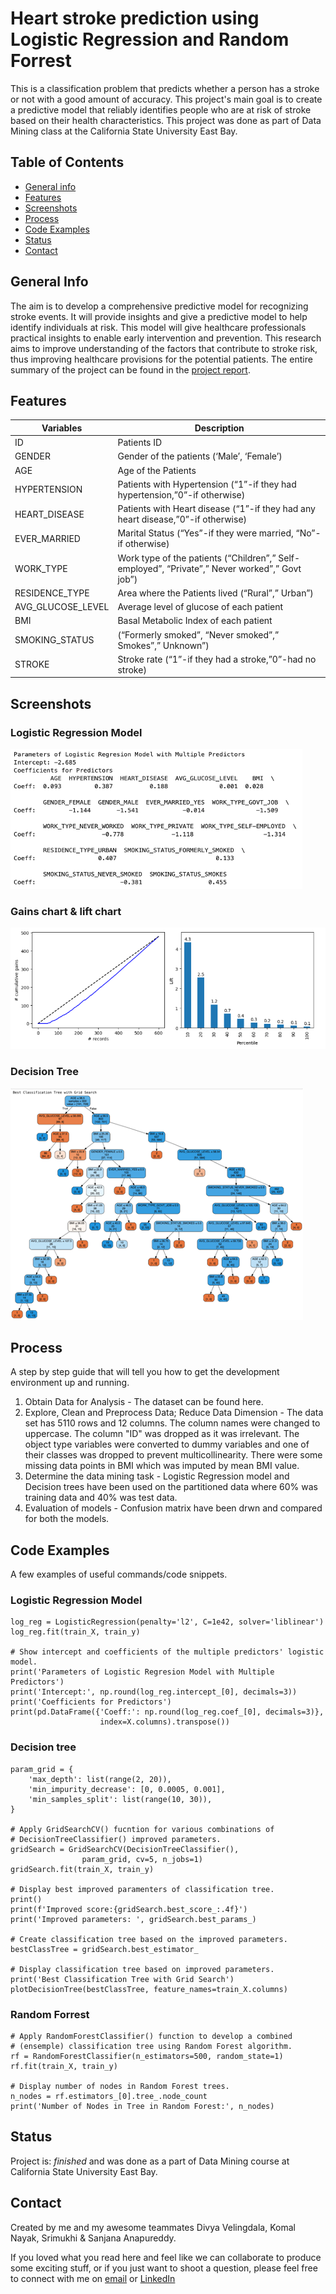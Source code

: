 # Heart stroke prediction using Logistic Regression and Random Forrest

This is a classification problem that predicts whether a person has a stroke or not with a good amount of accuracy. This project's main goal is to create a predictive model that reliably identifies people who are at risk of stroke based on their health characteristics. This project was done as part of Data Mining class at the California State University East Bay.

## Table of Contents
* [General info](#general-info)
* [Features](#features)
* [Screenshots](#screenshots)
* [Process](#process)
* [Code Examples](#code-examples)
* [Status](#status)
* [Contact](#contact)

## General Info
The aim is to develop a comprehensive predictive model for recognizing stroke events. It will provide insights and give a predictive model to help identify individuals at risk. This model will give healthcare professionals practical insights to enable early intervention and prevention. This research aims to improve understanding of the factors that contribute to stroke risk, thus improving healthcare provisions for the potential patients. The entire summary of the project can be found in the [project report](https://github.com/osheengupta/Heart-stroke-prediction-using-Logistic-Regression-and-Random-Forrest/blob/8963809e5d5936d2d78da31bead7ef5cd8558a93/Stroke_prediction.pdf).


## Features
| Variables | Description |
| --- | --- |
| ID | Patients ID|
| GENDER | Gender of the patients (‘Male’, ‘Female’)|
| AGE | Age of the Patients |
| HYPERTENSION | Patients with Hypertension (“1”-if they had hypertension,”0”-if otherwise) |
| HEART_DISEASE | Patients with Heart disease (“1”-if they had any heart disease,”0”-if otherwise) |
| EVER_MARRIED | Marital Status (“Yes”-if they were married, “No”-if otherwise) |
| WORK_TYPE | Work type of the patients (“Children”,” Self-employed”, “Private”,” Never worked”,” Govt job”) |
| RESIDENCE_TYPE | Area where the Patients lived (“Rural”,” Urban”) |
| AVG_GLUCOSE_LEVEL | Average level of glucose of each patient |
| BMI | Basal Metabolic Index of each patient |
| SMOKING_STATUS | (“Formerly smoked”, “Never smoked”,” Smokes”,” Unknown”) |
| STROKE | Stroke rate (“1”-if they had a stroke,”0”-had no stroke) |


## Screenshots
### Logistic Regression Model
![LRM](./img/Picture4.png)

### Gains chart & lift chart
![Charts](./img/Picture2.png)

### Decision Tree
![Decision Tree](./img/Picture1.png)


## Process

A step by step guide that will tell you how to get the development environment up and running.

1.	Obtain Data for Analysis - The dataset can be found here.
2.	Explore, Clean and Preprocess Data; Reduce Data Dimension - The data set has 5110 rows and 12 columns. The column names were changed to uppercase. The column "ID" was dropped as it was irrelevant. The object type variables were converted to dummy      variables and one of their classes was dropped to prevent multicollinearity.
    There were some missing data points in BMI which was imputed by mean BMI value.
3. Determine the data mining task - Logistic Regression model and Decision trees have been used on the partitioned data where 60% was training data and 40% was test data.
4. Evaluation of models - Confusion matrix have been drwn and compared for both the models.
   

## Code Examples

A few examples of useful commands/code snippets.

### Logistic Regression Model
```
log_reg = LogisticRegression(penalty='l2', C=1e42, solver='liblinear')
log_reg.fit(train_X, train_y)

# Show intercept and coefficients of the multiple predictors' logistic model.
print('Parameters of Logistic Regresion Model with Multiple Predictors')
print('Intercept:', np.round(log_reg.intercept_[0], decimals=3))
print('Coefficients for Predictors')
print(pd.DataFrame({'Coeff:': np.round(log_reg.coef_[0], decimals=3)}, 
                    index=X.columns).transpose())
```
### Decision tree 
```
param_grid = {
    'max_depth': list(range(2, 20)),  
    'min_impurity_decrease': [0, 0.0005, 0.001], 
    'min_samples_split': list(range(10, 30)),
}

# Apply GridSearchCV() fucntion for various combinations of
# DecisionTreeClassifier() improved parameters. 
gridSearch = GridSearchCV(DecisionTreeClassifier(), 
                param_grid, cv=5, n_jobs=1)
gridSearch.fit(train_X, train_y)

# Display best improved paramenters of classification tree. 
print()
print(f'Improved score:{gridSearch.best_score_:.4f}')
print('Improved parameters: ', gridSearch.best_params_)

# Create classification tree based on the improved parameters.
bestClassTree = gridSearch.best_estimator_

# Display classification tree based on improved parameters.
print('Best Classification Tree with Grid Search')
plotDecisionTree(bestClassTree, feature_names=train_X.columns)
```
### Random Forrest
```
# Apply RandomForestClassifier() function to develop a combined
# (ensemple) classification tree using Random Forest algorithm.
rf = RandomForestClassifier(n_estimators=500, random_state=1)
rf.fit(train_X, train_y)

# Display number of nodes in Random Forest trees.
n_nodes = rf.estimators_[0].tree_.node_count
print('Number of Nodes in Tree in Random Forest:', n_nodes)
```

## Status

Project is: _finished_ and was done as a part of Data Mining course at California State University East Bay.

## Contact
Created by me and my awesome teammates Divya Velingdala, Komal Nayak, Srimukhi & Sanjana Anapureddy. 

If you loved what you read here and feel like we can collaborate to produce some exciting stuff, or if you
just want to shoot a question, please feel free to connect with me on <a href="osheengupta1994@gmail.com" target="_blank">email</a> or
<a href="www.linkedin.com/in/osheengupta" target="_blank">LinkedIn</a>
